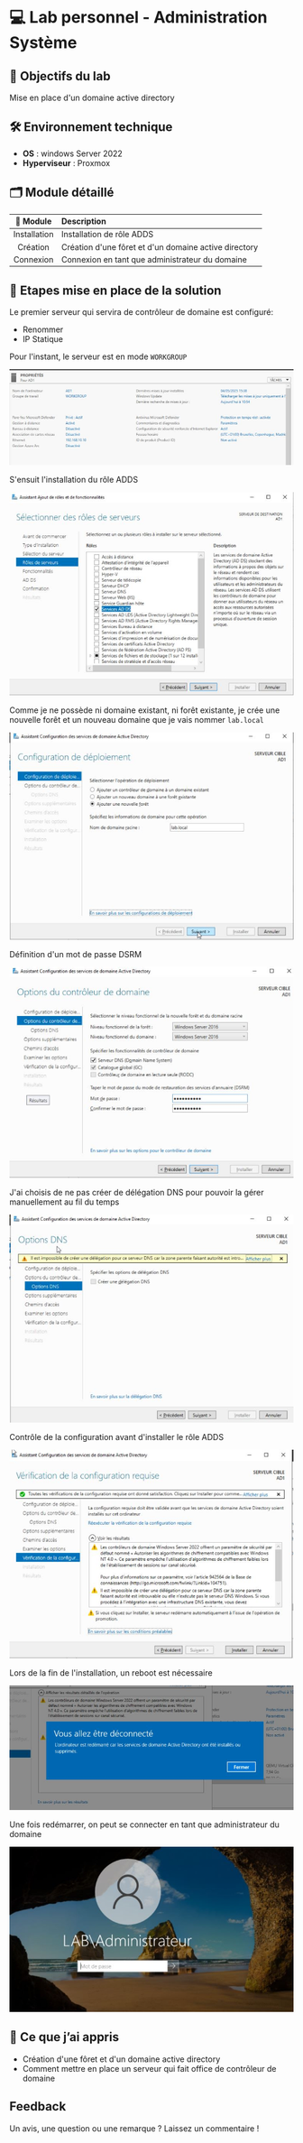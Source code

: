 # 💻 Lab personnel - Administration Système

## 📌 Objectifs du lab

Mise en place d'un domaine active directory

## 🛠️ Environnement technique

- **OS** : windows Server 2022
- **Hyperviseur** : Proxmox

## 🗂️ Module détaillé

|📁 Module|Description|
|:-:|:-|
|Installation|Installation de rôle ADDS|
|Création|Création d'une fôret et d'un domaine active directory|
|Connexion|Connexion en tant que administrateur du domaine|

## 📸 Etapes mise en place de la solution

Le premier serveur qui servira de contrôleur de domaine est configuré:

- Renommer
- IP Statique

Pour l'instant, le serveur est en mode `WORKGROUP`

![AD sans contrôleur de domaine](./Illustration/crea_ad_1.JPG)

S'ensuit l'installation du rôle ADDS

![installation ADDS](./Illustration/crea_ad_2.JPG)

Comme je ne possède ni domaine existant, ni forêt existante, je crée une nouvelle forêt et un nouveau domaine que je vais nommer `lab.local`

![nommage de la forêt](./Illustration/crea_ad_3.JPG)

Définition d'un mot de passe DSRM

![definition mdp DSRM](./Illustration/crea_ad_4.JPG)

J'ai choisis de ne pas créer de délégation DNS pour pouvoir la gérer manuellement au fil du temps

![creation deleguation DNS](./Illustration/crea_ad_5.JPG)

Contrôle de la configuration avant d'installer le rôle ADDS

![installation ADDS](./Illustration/crea_ad_6.JPG)

Lors de la fin de l'installation, un reboot est nécessaire

![reboot](./Illustration/crea_ad_7.JPG)

Une fois redémarrer, on peut se connecter en tant que administrateur du domaine

![connexion](./Illustration/crea_ad_8.JPG)

## 🧠 Ce que j’ai appris

- Création d'une fôret et d'un domaine active directory
- Comment mettre en place un serveur qui fait office de contrôleur de domaine

## Feedback

Un avis, une question ou une remarque ? Laissez un commentaire !

